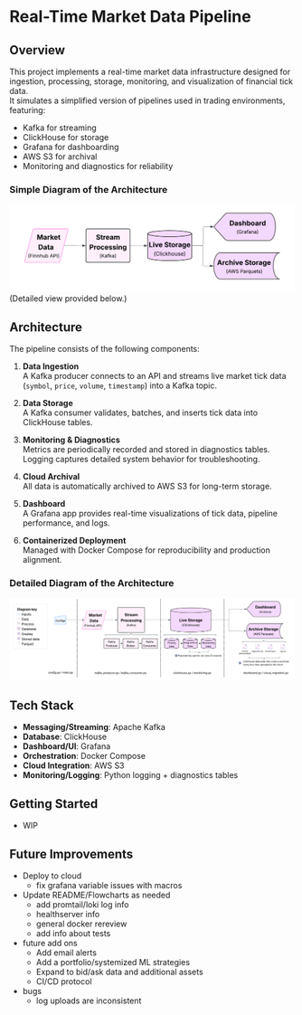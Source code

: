 # Real-Time Market Data Pipeline

## Overview
This project implements a real-time market data infrastructure designed for ingestion, processing, storage, monitoring, and visualization of financial tick data.  
It simulates a simplified version of pipelines used in trading environments, featuring:

- Kafka for streaming
- ClickHouse for storage
- Grafana for dashboarding
- AWS S3 for archival
- Monitoring and diagnostics for reliability

### Simple Diagram of the Architecture
![Architecture Diagram](assets/architecture_simple.png)
(Detailed view provided below.)

## Architecture
The pipeline consists of the following components:

1. **Data Ingestion**  
   A Kafka producer connects to an API and streams live market tick data (`symbol`, `price`, `volume`, `timestamp`) into a Kafka topic.

2. **Data Storage**  
   A Kafka consumer validates, batches, and inserts tick data into ClickHouse tables.

3. **Monitoring & Diagnostics**  
   Metrics are periodically recorded and stored in diagnostics tables. Logging captures detailed system behavior for troubleshooting.

4. **Cloud Archival**  
   All data is automatically archived to AWS S3 for long-term storage.

5. **Dashboard**  
   A Grafana app provides real-time visualizations of tick data, pipeline performance, and logs.

6. **Containerized Deployment**  
   Managed with Docker Compose for reproducibility and production alignment.

### Detailed Diagram of the Architecture
![Architecture Diagram](assets/architecture_complex.png)

## Tech Stack
- **Messaging/Streaming**: Apache Kafka  
- **Database**: ClickHouse  
- **Dashboard/UI**: Grafana  
- **Orchestration**: Docker Compose  
- **Cloud Integration**: AWS S3  
- **Monitoring/Logging**: Python logging + diagnostics tables  

## Getting Started
- WIP

## Future Improvements
- Deploy to cloud
   - fix grafana variable issues with macros
- Update README/Flowcharts as needed
   - add promtail/loki log info
   - healthserver info
   - general docker rereview
   - add info about tests
- future add ons
   - Add email alerts
   - Add a portfolio/systemized ML strategies
   - Expand to bid/ask data and additional assets
   - CI/CD protocol
- bugs
   - log uploads are inconsistent
